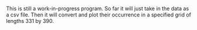 This is still a work-in-progress program. So far it will just take in the data as a csv file. Then it will convert and plot their occurrence in a specified grid of lengths 331 by 390. 
